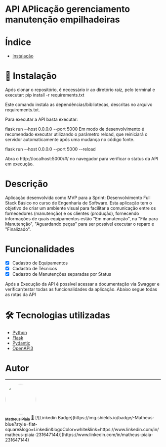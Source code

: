 # API APlicação gerenciamento manutenção empilhadeiras

# Índice

* [Instalação](#-instalação)

# 🎲 Instalação
Após clonar o repositório, é necessário ir ao diretório raiz, pelo terminal e executar:
pip install -r requirements.txt

Este comando instala as dependências/bibliotecas, descritas no arquivo requirements.txt.

Para executar a API basta executar:

flask run --host 0.0.0.0 --port 5000
Em modo de desenvolvimento é recomendado executar utilizando o parâmetro reload, que reiniciará o servidor automaticamente após uma mudança no código fonte.

flask run --host 0.0.0.0 --port 5000 --reload

Abra o http://localhost:5000/#/ no navegador para verificar o status da API em execução.

# Descrição
Aplicação desenvolvida como MVP para a Sprint: Desenvolvimento Full Stack Básico no curso de Engenharia de Software.
Esta aplicação tem o objetivo de criar um ambiente visual para facilitar a comunicação entre os fornecedores (manutenção) e os clientes (produção), fornecendo informações de quais equipamentos estão "Em manutenção", na "Fila para Manutenção", "Aguardando peças" para ser possível executar o reparo e "Finalizado".


# Funcionalidades
- [x] Cadastro de Equipamentos
- [x] Cadastro de Técnicos
- [x] Cadastro de Manutenções separadas por Status

Após a Execução da API é possível acessar a documentação via Swagger e verificar/testar todas as funcionalidades da aplicação.
Abaixo segue todas as rotas da API




# 🛠 Tecnologias utilizadas
- [Python](https://www.python.org/)
- [Flask](https://flask.palletsprojects.com/en/stable/)
- [Pydantic](https://docs.pydantic.dev/latest/)
- [OpenAPI3](https://swagger.io/solutions/getting-started-with-oas/)

# Autor
---

<a href="https://github.com/MatheusPiaia">
 <img style="border-radius: 50%;" src="https://avatars.githubusercontent.com/u/185968337?s=400&u=b4f54f3c5ea4b83b959d508547adf7077fd2caf8&v=4" width="100px;" alt=""/>
 <br />
 <sub><b>Matheus Piaia</b></sub></a> <a href="https://github.com/MatheusPiaia" title="GitHub">🚀</a>
 [![Linkedin Badge](https://img.shields.io/badge/-Matheus-blue?style=flat-square&logo=Linkedin&logoColor=white&link=https://www.linkedin.com/in/matheus-piaia-231647144)](https://www.linkedin.com/in/matheus-piaia-231647144) 
